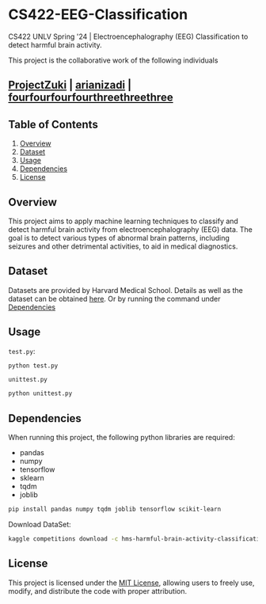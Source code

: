 # CS422-EEG-Classification

CS422 UNLV Spring '24 | Electroencephalography (EEG) Classification to detect harmful brain activity.

This project is the collaborative work of the following individuals

## [ProjectZuki](https://github.com/ProjectZuki) | [arianizadi](https://github.com/arianizadi) | [fourfourfourfourthreethreethree](https://github.com/fourfourfourfourthreethreethree)

## Table of Contents

1. [Overview](#overview)
2. [Dataset](#dataset)
3. [Usage](#usage)
4. [Dependencies](#dependencies)
5. [License](#license)

## Overview

This project aims to apply machine learning techniques to classify and detect harmful brain activity from electroencephalography (EEG) data. The goal is to detect various types of abnormal brain patterns, including seizures and other detrimental activities, to aid in medical diagnostics.

## Dataset

Datasets are provided by Harvard Medical School. Details as well as the dataset can be obtained [here](https://www.kaggle.com/competitions/hms-harmful-brain-activity-classification/data).
Or by running the command under [Dependencies](#dependencies)

## Usage
`test.py`: 
```bash
python test.py
```

`unittest.py`
```bash
python unittest.py
```

## Dependencies
When running this project, the following python libraries are required:
- pandas
- numpy
- tensorflow
- sklearn
- tqdm
- joblib

```bash
pip install pandas numpy tqdm joblib tensorflow scikit-learn
```

Download DataSet:
```bash
kaggle competitions download -c hms-harmful-brain-activity-classification
```

## License

This project is licensed under the [MIT License](LICENSE), allowing users to freely use, modify, and distribute the code with proper attribution.
